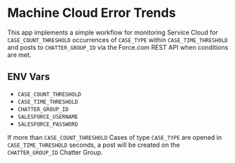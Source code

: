 # Machine Cloud Error Trends

This app implements a simple workflow for monitoring Service Cloud for `CASE_COUNT_THRESHOLD` occurrences of `CASE_TYPE` within `CASE_TIME_THRESHOLD` and posts to `CHATTER_GROUP_ID` via the Force.com REST API when conditions are met.
 

## ENV Vars

* `CASE_COUNT_THRESHOLD`
* `CASE_TIME_THRESHOLD`
* `CHATTER_GROUP_ID`
* `SALESFORCE_USERNAME`
* `SALESFORCE_PASSWORD`

If more than `CASE_COUNT_THRESHOLD` Cases of type `CASE_TYPE` are opened in `CASE_TIME_THRESHOLD` seconds,
a post will be created on the `CHATTER_GROUP_ID` Chatter Group.
